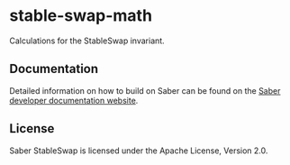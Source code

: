 # stable-swap-math

Calculations for the StableSwap invariant.

## Documentation

Detailed information on how to build on Saber can be found on the [Saber developer documentation website](https://docs.saber.so/docs/developing/overview).

## License

Saber StableSwap is licensed under the Apache License, Version 2.0.
